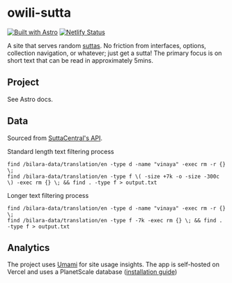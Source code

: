 # owili-sutta

[![Built with Astro](https://astro.badg.es/v2/built-with-astro/small.svg)](https://astro.build) [![Netlify Status](https://api.netlify.com/api/v1/badges/c3f04fc3-5e04-477c-9adc-b5bd03490071/deploy-status)](https://app.netlify.com/sites/owili-sutta/deploys)

A site that serves random [suttas](https://suttacentral.net/discourses-guide-sujato?lang=en). No friction from interfaces, options, collection navigation, or whatever; just get a sutta! The primary focus is on short text that can be read in approximately 5mins.

## Project

See Astro docs.

## Data

Sourced from [SuttaCentral's API](https://discourse.suttacentral.net/t/api-documentation-question/24410).

Standard length text filtering process

```
find /bilara-data/translation/en -type d -name "vinaya" -exec rm -r {} \;
find /bilara-data/translation/en -type f \( -size +7k -o -size -300c \) -exec rm {} \; && find . -type f > output.txt
```

Longer text filtering process

```
find /bilara-data/translation/en -type d -name "vinaya" -exec rm -r {} \;
find /bilara-data/translation/en -type f -7k -exec rm {} \; && find . -type f > output.txt
```

## Analytics

The project uses [Umami](https://umami.is/) for site usage insights. The app is self-hosted on Vercel and uses a PlanetScale database ([installation guide](https://geekplux.medium.com/setting-up-umami-as-your-google-analytics-alternative-a-step-by-step-guide-b8cb40b91289))
